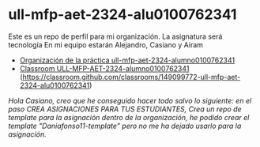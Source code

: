 # ull-mfp-aet-2324-alu0100762341
Este es un repo de perfil para mi organización. La asignatura será tecnología
En mi equipo estarán Alejandro, Casiano y Airam
* [Organización de la práctica ull-mfp-aet-2324-alumno0100762341](https://github.com/ull-mfp-aet-2324-alu0100762341)
* [Classroom ULL-MFP-AET-2324-alumno0100762341](https://classroom.github.com/a/WPmO2OGy)
(https://classroom.github.com/classrooms/149099772-ull-mfp-aet-2324-alu0100762341)


*Hola Casiano, creo que he conseguido hacer todo salvo lo siguiente: en el paso CREA ASIGNACIONES PARA TUS ESTUDIANTES, Crea un repo de template para la asignación dentro de la organización, he podido crear el template "Daniafonso11-template" pero no me ha dejado usarlo para la asignación.*
